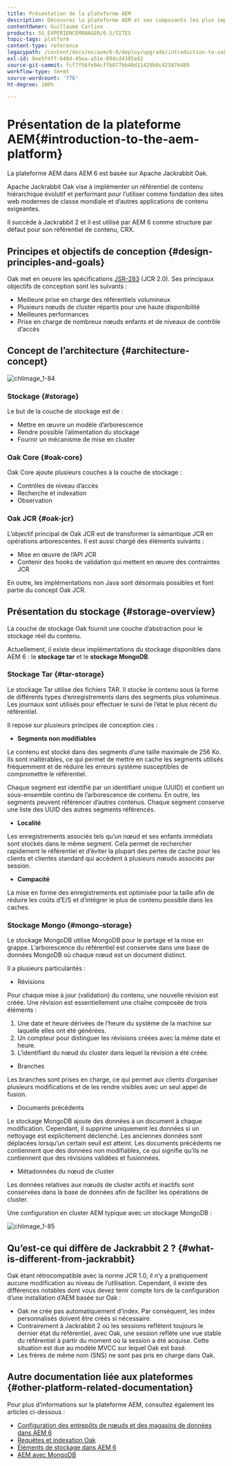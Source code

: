 ```yaml
---
title: Présentation de la plateforme AEM
description: Découvrez la plateforme AEM et ses composants les plus importants, notamment l’installation et le déploiement d’Adobe Experience Manager 6.5 et son architecture, y compris le déploiement cloud Adobe Managed Services.
contentOwner: Guillaume Carlino
products: SG_EXPERIENCEMANAGER/6.5/SITES
topic-tags: platform
content-type: reference
legacypath: /content/docs/en/aem/6-0/deploy/upgrade/introduction-to-oak
exl-id: 8ee5f4ff-648d-45ea-a51e-894cd4385e62
source-git-commit: fcf7f56fe04cffb077bb40d11429b0c425876489
workflow-type: tm+mt
source-wordcount: '776'
ht-degree: 100%

---
```



# Présentation de la plateforme AEM{#introduction-to-the-aem-platform}

La plateforme AEM dans AEM 6 est basée sur Apache Jackrabbit Oak.

Apache Jackrabbit Oak vise à implémenter un référentiel de contenu hiérarchique évolutif et performant pour l’utiliser comme fondation des sites web modernes de classe mondiale et d’autres applications de contenu exigeantes.

Il succède à Jackrabbit 2 et il est utilisé par AEM 6 comme structure par défaut pour son référentiel de contenu, CRX.

## Principes et objectifs de conception {#design-principles-and-goals}

Oak met en oeuvre les spécifications [JSR-283](https://jcp.org/en/jsr/detail?id=283) (JCR 2.0). Ses principaux objectifs de conception sont les suivants :

* Meilleure prise en charge des référentiels volumineux
* Plusieurs nœuds de cluster répartis pour une haute disponibilité
* Meilleures performances
* Prise en charge de nombreux nœuds enfants et de niveaux de contrôle d’accès

## Concept de l’architecture {#architecture-concept}

![chlimage_1-84](assets/chlimage_1-84.png)

### Stockage {#storage}

Le but de la couche de stockage est de :

* Mettre en œuvre un modèle d’arborescence
* Rendre possible l’alimentation du stockage
* Fournir un mécanisme de mise en cluster

### Oak Core {#oak-core}

Oak Core ajoute plusieurs couches à la couche de stockage :

* Contrôles de niveau d’accès
* Recherche et indexation
* Observation

### Oak JCR {#oak-jcr}

L’objectif principal de Oak JCR est de transformer la sémantique JCR en opérations arborescentes. Il est aussi chargé des éléments suivants :

* Mise en œuvre de l’API JCR
* Contenir des hooks de validation qui mettent en œuvre des contraintes JCR

En outre, les implémentations non Java sont désormais possibles et font partie du concept Oak JCR.

## Présentation du stockage {#storage-overview}

La couche de stockage Oak fournit une couche d’abstraction pour le stockage réel du contenu.

Actuellement, il existe deux implémentations du stockage disponibles dans AEM 6 : le **stockage tar** et le **stockage MongoDB**.

### Stockage Tar {#tar-storage}

Le stockage Tar utilise des fichiers TAR. Il stocke le contenu sous la forme de différents types d’enregistrements dans des segments plus volumineux. Les journaux sont utilisés pour effectuer le suivi de l’état le plus récent du référentiel.

Il repose sur plusieurs principes de conception clés :

* **Segments non modifiables**

Le contenu est stocké dans des segments d’une taille maximale de 256 Ko. Ils sont inaltérables, ce qui permet de mettre en cache les segments utilisés fréquemment et de réduire les erreurs système susceptibles de compromettre le référentiel.

Chaque segment est identifié par un identifiant unique (UUID) et contient un sous-ensemble continu de l’arborescence de contenu. En outre, les segments peuvent référencer d’autres contenus. Chaque segment conserve une liste des UUID des autres segments référencés.

* **Localité**

Les enregistrements associés tels qu’un nœud et ses enfants immédiats sont stockés dans le même segment. Cela permet de rechercher rapidement le référentiel et d’éviter la plupart des pertes de cache pour les clients et clientes standard qui accèdent à plusieurs nœuds associés par session.

* **Compacité**

La mise en forme des enregistrements est optimisée pour la taille afin de réduire les coûts d’E/S et d’intégrer le plus de contenu possible dans les caches.

### Stockage Mongo {#mongo-storage}

Le stockage MongoDB utilise MongoDB pour le partage et la mise en grappe. L’arborescence du référentiel est conservée dans une base de données MongoDB où chaque nœud est un document distinct.

Il a plusieurs particularités :

* Révisions

Pour chaque mise à jour (validation) du contenu, une nouvelle révision est créée. Une révision est essentiellement une chaîne composée de trois éléments :

1. Une date et heure dérivées de l’heure du système de la machine sur laquelle elles ont été générées.
1. Un compteur pour distinguer les révisions créées avec la même date et heure.
1. L’identifiant du nœud du cluster dans lequel la révision a été créée.

* Branches

Les branches sont prises en charge, ce qui permet aux clients d’organiser plusieurs modifications et de les rendre visibles avec un seul appel de fusion.

* Documents précédents

Le stockage MongoDB ajoute des données à un document à chaque modification. Cependant, il supprime uniquement les données si un nettoyage est explicitement déclenché. Les anciennes données sont déplacées lorsqu’un certain seuil est atteint. Les documents précédents ne contiennent que des données non modifiables, ce qui signifie qu’ils ne contiennent que des révisions validées et fusionnées.

* Métadonnées du nœud de cluster

Les données relatives aux nœuds de cluster actifs et inactifs sont conservées dans la base de données afin de faciliter les opérations de cluster.

Une configuration en cluster AEM typique avec un stockage MongoDB :

![chlimage_1-85](assets/chlimage_1-85.png)

## Qu’est-ce qui diffère de Jackrabbit 2 ? {#what-is-different-from-jackrabbit}

Oak étant rétrocompatible avec la norme JCR 1.0, il n’y a pratiquement aucune modification au niveau de l’utilisation. Cependant, il existe des différences notables dont vous devez tenir compte lors de la configuration d’une installation d’AEM basée sur Oak :

* Oak ne crée pas automatiquement d’index. Par conséquent, les index personnalisés doivent être créés si nécessaire.
* Contrairement à Jackrabbit 2 où les sessions reflètent toujours le dernier état du référentiel, avec Oak, une session reflète une vue stable du référentiel à partir du moment où la session a été acquise. Cette situation est due au modèle MVCC sur lequel Oak est basé.
* Les frères de même nom (SNS) ne sont pas pris en charge dans Oak.

## Autre documentation liée aux plateformes {#other-platform-related-documentation}

Pour plus d’informations sur la plateforme AEM, consultez également les articles ci-dessous :

* [Configuration des entrepôts de nœuds et des magasins de données dans AEM 6](/help/sites-deploying/data-store-config.md)
* [Requêtes et indexation Oak](/help/sites-deploying/queries-and-indexing.md)
* [Éléments de stockage dans AEM 6](/help/sites-deploying/storage-elements-in-aem-6.md)
* [AEM avec MongoDB](/help/sites-deploying/aem-with-mongodb.md)
